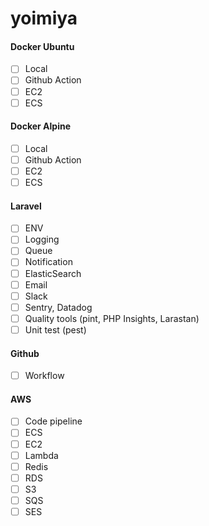 # yoimiya

#### Docker Ubuntu

- [ ] Local
- [ ] Github Action
- [ ] EC2
- [ ] ECS

#### Docker Alpine

- [ ] Local
- [ ] Github Action
- [ ] EC2
- [ ] ECS

#### Laravel

- [ ] ENV
- [ ] Logging
- [ ] Queue
- [ ] Notification
- [ ] ElasticSearch
- [ ] Email
- [ ] Slack
- [ ] Sentry, Datadog
- [ ] Quality tools (pint, PHP Insights, Larastan)
- [ ] Unit test (pest)

#### Github

- [ ] Workflow

#### AWS

- [ ] Code pipeline
- [ ] ECS
- [ ] EC2
- [ ] Lambda
- [ ] Redis
- [ ] RDS
- [ ] S3
- [ ] SQS
- [ ] SES

